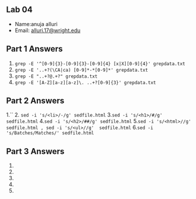 ## Lab 04

- Name:anuja alluri
- Email: alluri.17@wright.edu

## Part 1 Answers

1. `grep -E '^[0-9]{3}-[0-9]{3}-[0-9]{4} [x|X][0-9]{4}' grepdata.txt`
2. `grep -E '..+?(\CA|ca) [0-9]*-*[0-9]*' grepdata.txt`
3. `grep -E "..+?@.+?" grepdata.txt`
4. `grep -E '[A-Z][a-z][a-z]\. ..+?[0-9]{3}' grepdata.txt`

## Part 2 Answers

1.``
2. `sed -i 's/<li>/-/g' sedfile.html`
3.`sed -i 's/<h1>/#/g' sedfile.html`
4.`sed -i 's/<h2>/##/g' sedfile.html`
5.`sed -i 's/<html>//g' sedfile.html , sed -i 's/<ul>//g'  sedfile.html`
6.`sed -i 's/Batches/Matches/' sedfile.html`

## Part 3 Answers

1.
2.
3.
4.
5.
